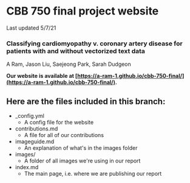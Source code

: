 # CBB 750 final project website

Last updated 5/7/21

### Classifying cardiomyopathy v. coronary artery disease for patients with and without vectorized text data

A Ram, Jason Liu, Saejeong Park, Sarah Dudgeon

**Our website is available at [https://a-ram-1.github.io/cbb-750-final/](https://a-ram-1.github.io/cbb-750-final/).** 

## Here are the files included in this branch: 
* \_config.yml
	* A config file for the website
* contributions.md
	* A file for all of our contributions
* imageguide.md
	* An explanation of what's in the images folder
* images/
	* A folder of all images we're using in our report
* index.md
	* The main page, i.e. where we are publishing our report
